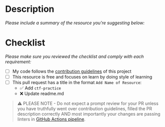 # Description

_Please include a summary of the resource you're suggesting below:_

# Checklist

_Please make sure you reviewed the checklist and comply with each requirement:_

* [ ] My code follows the [contribution guidelines](../contributing.md) of this project
* [ ] This resource is free and focuses on learn by doing style of learning
* [ ] This pull request has a title in the format `Add Name of Resource`:
  * ✅ Add `ctf-practice`
  * ❌ Update readme.md

> ⚠️ PLEASE NOTE - Do not expect a prompt review for your PR unless you have truthfully went over contribution guidelines, filled the PR description correctly AND most importantly your changes are passing linters in [GitHub Actions pipeline](https://github.com/aorumbayev/awesome-algorand/actions/workflows/ci.yaml).
